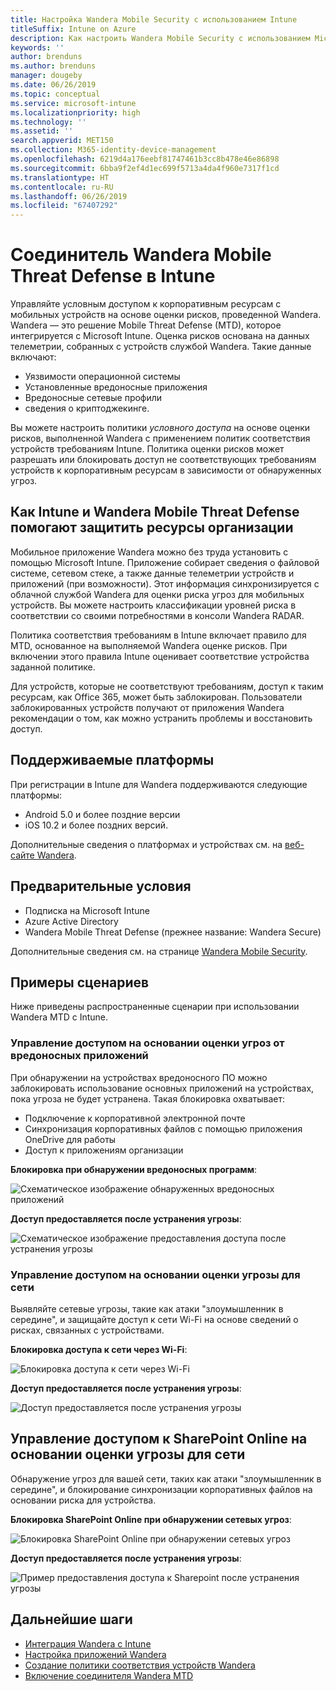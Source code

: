 ```yaml
---
title: Настройка Wandera Mobile Security с использованием Intune
titleSuffix: Intune on Azure
description: Как настроить Wandera Mobile Security с использованием Microsoft Intune для управления доступом к корпоративным ресурсам с мобильных устройств.
keywords: ''
author: brenduns
ms.author: brenduns
manager: dougeby
ms.date: 06/26/2019
ms.topic: conceptual
ms.service: microsoft-intune
ms.localizationpriority: high
ms.technology: ''
ms.assetid: ''
search.appverid: MET150
ms.collection: M365-identity-device-management
ms.openlocfilehash: 6219d4a176eebf81747461b3cc8b478e46e86898
ms.sourcegitcommit: 6bba9f2ef4d1ec699f5713a4da4f960e7317f1cd
ms.translationtype: HT
ms.contentlocale: ru-RU
ms.lasthandoff: 06/26/2019
ms.locfileid: "67407292"
---
```

# <a name="wandera-mobile-threat-defense-connector-with-intune"></a>Соединитель Wandera Mobile Threat Defense в Intune  

Управляйте условным доступом к корпоративным ресурсам с мобильных устройств на основе оценки рисков, проведенной Wandera. Wandera — это решение Mobile Threat Defense (MTD), которое интегрируется с Microsoft Intune.  Оценка рисков основана на данных телеметрии, собранных с устройств службой Wandera. Такие данные включают:
- Уязвимости операционной системы
- Установленные вредоносные приложения
- Вредоносные сетевые профили
- сведения о криптоджекинге.

Вы можете настроить политики *условного доступа* на основе оценки рисков, выполненной Wandera с применением политик соответствия устройств требованиям Intune. Политика оценки рисков может разрешать или блокировать доступ не соответствующих требованиям устройств к корпоративным ресурсам в зависимости от обнаруженных угроз.  


## <a name="how-do-intune-and-wandera-mobile-threat-defense-help-protect-your-company-resources"></a>Как Intune и Wandera Mobile Threat Defense помогают защитить ресурсы организации  

Мобильное приложение Wandera можно без труда установить с помощью Microsoft Intune. Приложение собирает сведения о файловой системе, сетевом стеке, а также данные телеметрии устройств и приложений (при возможности). Этот информация синхронизируется с облачной службой Wandera для оценки риска угроз для мобильных устройств. Вы можете настроить классификации уровней риска в соответствии со своими потребностями в консоли Wandera RADAR.

Политика соответствия требованиям в Intune включает правило для MTD, основанное на выполняемой Wandera оценке рисков. При включении этого правила Intune оценивает соответствие устройства заданной политике.

Для устройств, которые не соответствуют требованиям, доступ к таким ресурсам, как Office 365, может быть заблокирован. Пользователи заблокированных устройств получают от приложения Wandera рекомендации о том, как можно устранить проблемы и восстановить доступ.

## <a name="supported-platforms"></a>Поддерживаемые платформы  

При регистрации в Intune для Wandera поддерживаются следующие платформы:

- Android 5.0 и более поздние версии  
- iOS 10.2 и более поздних версий.  

Дополнительные сведения о платформах и устройствах см. на [веб-сайте Wandera](https://www.wandera.com/why-wandera/features/device-support/).

## <a name="prerequisites"></a>Предварительные условия  

- Подписка на Microsoft Intune  
- Azure Active Directory  
- Wandera Mobile Threat Defense (прежнее название: Wandera Secure)  

Дополнительные сведения см. на странице [Wandera Mobile Security](https://www.wandera.com/mobile-security/).
 
## <a name="sample-scenarios"></a>Примеры сценариев

Ниже приведены распространенные сценарии при использовании Wandera MTD с Intune.

### <a name="control-access-based-on-threats-from-malicious-apps"></a>Управление доступом на основании оценки угроз от вредоносных приложений  

При обнаружении на устройствах вредоносного ПО можно заблокировать использование основных приложений на устройствах, пока угроза не будет устранена. Такая блокировка охватывает:  
- Подключение к корпоративной электронной почте  
- Синхронизация корпоративных файлов с помощью приложения OneDrive для работы  
- Доступ к приложениям организации  

**Блокировка при обнаружении вредоносных программ**:

![Схематическое изображение обнаруженных вредоносных приложений](./media/wandera-mtd-connector/wandera-malicious-apps-blocked.png)  

**Доступ предоставляется после устранения угрозы**: 

![Схематическое изображение предоставления доступа после устранения угрозы](./media/wandera-mtd-connector/wandera-malicious-apps-unblocked.png)


### <a name="control-access-based-on-threat-to-network"></a>Управление доступом на основании оценки угрозы для сети  

Выявляйте сетевые угрозы, такие как атаки "злоумышленник в середине", и защищайте доступ к сети Wi-Fi на основе сведений о рисках, связанных с устройствами.  

**Блокировка доступа к сети через Wi-Fi**:  

![Блокировка доступа к сети через Wi-Fi](./media/wandera-mtd-connector/wandera-network-wifi-blocked.png)

**Доступ предоставляется после устранения угрозы**:  

![Доступ предоставляется после устранения угрозы](./media/wandera-mtd-connector/wandera-network-wifi-unblocked.png)  

## <a name="control-access-to-sharepoint-online-based-on-threat-to-network"></a>Управление доступом к SharePoint Online на основании оценки угрозы для сети

Обнаружение угроз для вашей сети, таких как атаки "злоумышленник в середине", и блокирование синхронизации корпоративных файлов на основании риска для устройства.

**Блокировка SharePoint Online при обнаружении сетевых угроз**:  

![Блокировка SharePoint Online при обнаружении сетевых угроз](./media/wandera-mtd-connector/wandera-network-spo-blocked.png)  


**Доступ предоставляется после устранения угрозы**:  

![Пример предоставления доступа к Sharepoint после устранения угрозы](./media/wandera-mtd-connector/wandera-network-spo-unblocked.png)  

## <a name="next-steps"></a>Дальнейшие шаги

- [Интеграция Wandera с Intune](Wandera-mtd-connector-integration.md)
- [Настройка приложений Wandera](mtd-apps-ios-app-configuration-policy-add-assign.md)
- [Создание политики соответствия устройств Wandera](mtd-device-compliance-policy-create.md)
- [Включение соединителя Wandera MTD](mtd-connector-enable.md)